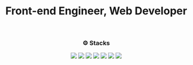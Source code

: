 
<div align="center">
  
# Front-end Engineer, Web Developer

  
&nbsp;  
  

### ⚙️ Stacks
  
<img src="https://img.shields.io/badge/HTML-E34F26?style=for-the-badge&logo=HTML5&logoColor=white"/> <img src="https://img.shields.io/badge/CSS-1572B6?style=for-the-badge&logo=CSS3&logoColor=white"/> <img src="https://img.shields.io/badge/JavaScript-F7DF1E?style=for-the-badge&logo=JavaScript&logoColor=white"/> <img src="https://img.shields.io/badge/typescript-3178C6?style=for-the-badge&logo=TypeScript&logoColor=white"> <img src="https://img.shields.io/badge/React-61DAFB?style=for-the-badge&logo=React&logoColor=white"/> <img src="https://img.shields.io/badge/ReactNative-61DAFB?style=for-the-badge&logo=React&logoColor=white"/> <img src="https://img.shields.io/badge/GitHub-181717?style=for-the-badge&logo=GitHub&logoColor=white"/>

</div>

